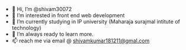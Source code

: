 - 👋 Hi, I’m @shivam30072
- 👀 I’m interested in front end web development
- 🌱 I’m currently studying in IP university (Maharaja surajmal intitute of technology)
- 💞️ I’m always ready to learn more.
- 📫 reach me via email @ shivamkumar181211@gmal.com

<!---
shivam30072/shivam30072 is a ✨ special ✨ repository because its `README.md` (this file) appears on your GitHub profile.
You can click the Preview link to take a look at your changes.
--->
